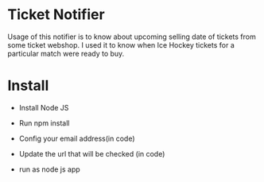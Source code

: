 # Ticket Notifier
Usage of this notifier is to know about upcoming selling date of tickets from some ticket webshop. I used it to know when Ice Hockey tickets for a particular match were ready to buy.

# Install
- Install Node JS
- Run npm install
- Config your email address(in code)
- Update the url that will be checked (in code)

- run as node js app



